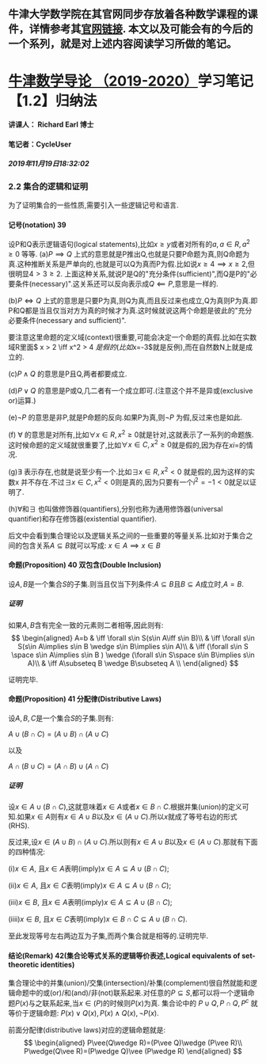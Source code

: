 牛津大学数学院在其官网同步存放着各种数学课程的课件，详情参考其[官网链接](https://courses.maths.ox.ac.uk/node/43812).
本文以及可能会有的今后的一个系列，就是对上述内容阅读学习所做的笔记。
-------------------------------------------------------------------------


# [牛津数学导论 （2019-2020）](https://courses.maths.ox.ac.uk/node/view_material/45954)学习笔记【1.2】归纳法

#### 讲课人： Richard Earl 博士
#### 笔记者：CycleUser
##### 2019年11月19日18:32:02


### 2.2 集合的逻辑和证明

为了证明集合的一些性质,需要引入一些逻辑记号和语言.

#### 记号(notation) 39
设P和Q表示逻辑语句(logical statements),比如$x\ge y$或者对所有的$a,a\in R,a^2\ge 0$ 等等.
(a)$P \implies Q$
上式的意思就是P推出Q,也就是只要P命题为真,则Q命题为真.这种推断关系是严单向的,也就是可以Q为真而P为假.比如说$x\ge 4\implies x\ge 2$,但很明显$4>3\ge 2$.
上面这种关系,就说P是Q的"充分条件(sufficient)",而Q是P的"必要条件(necessary)".这关系还可以反向表示成$Q \impliedby P$,意思是一样的.

(b)$P \iff Q$
上式的意思是只要P为真,则Q为真,而且反过来也成立,Q为真则P为真.即P和Q都是当且仅当对方为真的时候才为真.这时候就说这两个命题是彼此的"充分必要条件(necessary and sufficient)".

要注意这里命题的定义域(context)很重要,可能会决定一个命题的真假.比如在实数域R里面$ x > 2 \iff x^2 > 4 $是假的(比如$x=-3$就是反例),而在自然数N上就是成立的.

(c)$P\wedge Q$ 的意思是P且Q,两者都要成立.

(d)$P \vee Q$ 的意思是P或Q,几二者有一个成立即可.(注意这个并不是异或(exclusive or)运算.)

(e)$\neg P$ 的意思是非P,就是P命题的反向.如果P为真,则$\neg P$ 为假,反过来也是如此.

(f) $\forall$ 的意思是对所有,比如$\forall x \in R, x^2\ge 0$就是针对,这就表示了一系列的命题族.这时候命题的定义域就很重要了,比如$\forall x\in C, x^2\ge 0$就是假的,因为存在$xi=$的情况.

(g)$\exists$ 表示存在,也就是说至少有一个.比如$\exists x \in R, x^2 < 0$ 就是假的,因为这样的实数x 并不存在.不过$\exists x\in C, x^2< 0$则是真的,因为只要有一个$i^2 =-1<0$就足以证明了.

(h)$\forall$和$\exists$ 也叫做修饰器(quantifiers),分别也称为通用修饰器(universal quantifier)和存在修饰器(existential quantifier).

后文中会看到集合理论以及逻辑关系之间的一些重要的等量关系.比如对于集合之间的包含关系$A\subseteq B$就可以写成:
$x\in A \implies x\in B$


#### 命题(Proposition) 40 双包含(Double Inclusion)
设$A,B$是一个集合$S$的子集.则当且仅当下列条件:$A\subseteq B$且$B\subseteq A$成立时,$A=B$.

##### 证明

如果$A,B$含有完全一致的元素则二者相等,因此则有:
$$
\begin{aligned}
A=b & \iff \forall s\in S(s\in A\iff s\in B)\\
 & \iff \forall s\in S(s\in A\implies s\in  B  \wedge  s\in B\implies s\in A)\\
  & \iff (\forall s\in S \space s\in A\implies s\in  B ) \wedge  (\forall s\in  S\space s\in B\implies s\in A)\\
   & \iff A\subseteq B \wedge B\subseteq  A \\
\end{aligned}
$$

证明完毕.

#### 命题(Proposition) 41 分配律(Distributive Laws)
设$A,B,C$是一个集合$S$的子集.则有:

$A\cup (B\cap C)= (A\cup B)\cap(A\cup C)$

以及

$A\cap (B\cup C)= (A\cap B)\cup(A\cap C)$

##### 证明
设$x\in A\cup (B\cap C)$,这就意味着$x\in A$或者$x\in B\cap C$.根据并集(union)的定义可知.如果$x\in A$则有$x\in A\cup B$以及$x\in (A\cup C)$.所以$x$就成了等号右边的形式(RHS).

反过来,设$x\in(A\cup B)\cap(A\cup C)$.所以则有$x\in A\cup B$以及$x\in (A\cup C)$.那就有下面的四种情况:

(i)$x\in A$, 且$x\in A$表明(imply)$x\in A\subseteq A\cup(B\cap C)$;

(ii)$x\in A$, 且$x\in C$表明(imply)$x\in A\subseteq A\cup(B\cap C)$;

(iii)$x\in B$, 且$x\in A$表明(imply)$x\in A\subseteq A\cup(B\cap C)$;

(iiii)$x\in B$, 且$x\in C$表明(imply)$x\in B\cap  C\subseteq A\cup(B\cap C)$.

至此发现等号左右两边互为子集,而两个集合就是相等的.证明完毕.


#### 结论(Remark) 42(集合论等式关系的逻辑等价表述,Logical equivalents of set-theoretic identities)

集合理论中的并集(union)/交集(intersection)/补集(complement)很自然就能和逻辑命题中的或(or)/和(and)/非(not)联系起来.对任意的$P\subseteq S$,都可以将一个逻辑命题$P(x)$与之联系起来,当$x\in(P)$的时候则$P(x)$为真.
集合论中的
$P\cup Q, P\cap Q, P^c$
就等价于逻辑命题:
$P(x)\vee Q(x),P(x)\wedge Q(x), \neg P(x)$.

前面分配律(distributive laws)对应的逻辑命题就是:
$$
\begin{aligned}
P\vee(Q\wedge R)=(P\vee Q)\wedge (P\vee R)\\
P\wedge(Q\vee R)=(P\wedge Q)\vee (P\wedge R)
\end{aligned}
$$
